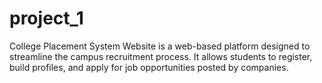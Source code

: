 # project_1
College Placement System Website is a web-based platform designed to streamline the campus recruitment process. It allows students to register, build profiles, and apply for job opportunities posted by companies.
